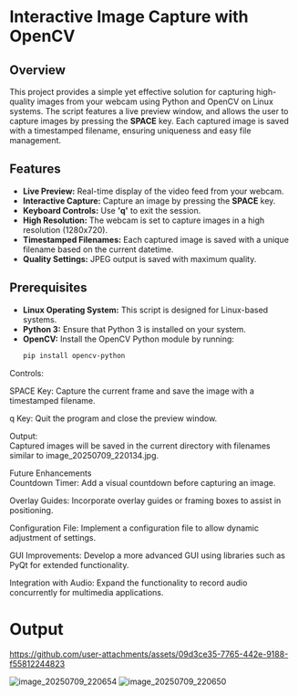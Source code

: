# Interactive Image Capture with OpenCV

## Overview<br>

This project provides a simple yet effective solution for capturing high-quality images from your webcam using Python and OpenCV on Linux systems. The script features a live preview window, and allows the user to capture images by pressing the **SPACE** key. Each captured image is saved with a timestamped filename, ensuring uniqueness and easy file management.<br>

## Features<br>

- **Live Preview:** Real-time display of the video feed from your webcam.<br>
- **Interactive Capture:** Capture an image by pressing the **SPACE** key.<br>
- **Keyboard Controls:** Use **'q'** to exit the session.<br>
- **High Resolution:** The webcam is set to capture images in a high resolution (1280x720).<br>
- **Timestamped Filenames:** Each captured image is saved with a unique filename based on the current datetime.<br>
- **Quality Settings:** JPEG output is saved with maximum quality.<br>

## Prerequisites<br>

- **Linux Operating System:** This script is designed for Linux-based systems.<br>
- **Python 3:** Ensure that Python 3 is installed on your system.<br>
- **OpenCV:** Install the OpenCV Python module by running:<br>
  ```bash
  pip install opencv-python
  ```
Controls:<br>

SPACE Key: Capture the current frame and save the image with a timestamped filename.<br>

q Key: Quit the program and close the preview window.<br>

Output:<br>
Captured images will be saved in the current directory with filenames similar to image_20250709_220134.jpg.<br>

Future Enhancements<br>
Countdown Timer: Add a visual countdown before capturing an image.<br>

Overlay Guides: Incorporate overlay guides or framing boxes to assist in positioning.<br>

Configuration File: Implement a configuration file to allow dynamic adjustment of settings.<br>

GUI Improvements: Develop a more advanced GUI using libraries such as PyQt for extended functionality.<br>

Integration with Audio: Expand the functionality to record audio concurrently for multimedia applications.<br>


<h1>Output</h1>



https://github.com/user-attachments/assets/09d3ce35-7765-442e-9188-f55812244823

![image_20250709_220654](https://github.com/user-attachments/assets/ba2a7672-70dd-48bd-8afd-b9da650dcba2)
![image_20250709_220650](https://github.com/user-attachments/assets/2c1f33ac-e603-4904-b49f-41bb4578d091)




